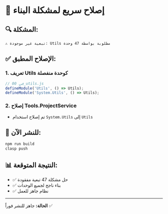 # 🔧 إصلاح سريع لمشكلة البناء

## 🔍 **المشكلة:**
```
⚠️ تبعية غير موجودة: Utils مطلوبة بواسطة 47 وحدة
```

## ✅ **الإصلاح المطبق:**

### 1. تعريف Utils كوحدة منفصلة
```javascript
// في 00_utils.js
defineModule('Utils', () => Utils);
defineModule('System.Utils', () => Utils);
```

### 2. إصلاح Tools.ProjectService
- تم إصلاح استخدام `System.Utils` إلى `Utils`

## 🚀 **للنشر الآن:**
```bash
npm run build
clasp push
```

## 📊 **النتيجة المتوقعة:**
- ✅ حل مشكلة 47 تبعية مفقودة
- ✅ بناء ناجح لجميع الوحدات
- ✅ نظام جاهز للعمل

---
**الحالة:** جاهز للنشر فوراً ✅